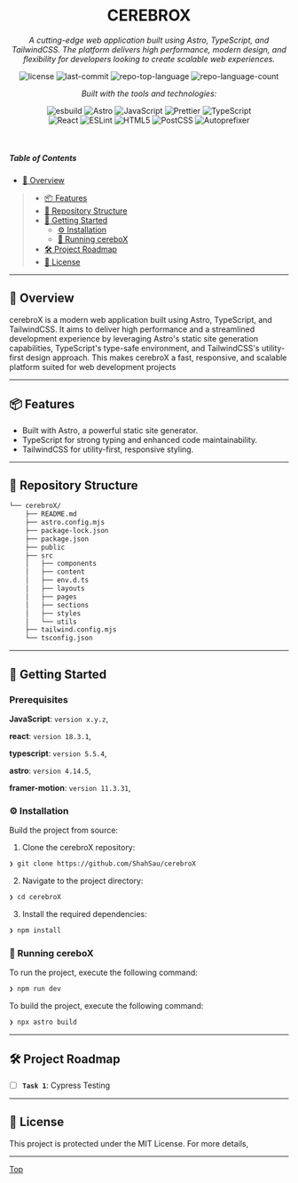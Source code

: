 <p align="center">
    <h1 align="center">CEREBROX</h1>
</p>
<p align="center">
    <em>A cutting-edge web application built using Astro, TypeScript, and TailwindCSS. The platform delivers high performance, modern design, and flexibility for developers looking to create scalable web experiences.</em>
</p>
<p align="center">
	<img src="https://img.shields.io/github/license/ShahSau/cerebroX?style=flat&logo=opensourceinitiative&logoColor=white&color=0080ff" alt="license">
	<img src="https://img.shields.io/github/last-commit/ShahSau/cerebroX?style=flat&logo=git&logoColor=white&color=0080ff" alt="last-commit">
	<img src="https://img.shields.io/github/languages/top/ShahSau/cerebroX?style=flat&color=0080ff" alt="repo-top-language">
	<img src="https://img.shields.io/github/languages/count/ShahSau/cerebroX?style=flat&color=0080ff" alt="repo-language-count">
</p>
<p align="center">
		<em>Built with the tools and technologies:</em>
</p>
<p align="center">
	<img src="https://img.shields.io/badge/esbuild-FFCF00.svg?style=flat&logo=esbuild&logoColor=black" alt="esbuild">
	<img src="https://img.shields.io/badge/Astro-FF5D01.svg?style=flat&logo=Astro&logoColor=white" alt="Astro">
	<img src="https://img.shields.io/badge/JavaScript-F7DF1E.svg?style=flat&logo=JavaScript&logoColor=black" alt="JavaScript">
	<img src="https://img.shields.io/badge/Prettier-F7B93E.svg?style=flat&logo=Prettier&logoColor=black" alt="Prettier">
    <img src="https://img.shields.io/badge/TypeScript-3178C6.svg?style=flat&logo=TypeScript&logoColor=white" alt="TypeScript">
	<br>
	<img src="https://img.shields.io/badge/React-61DAFB.svg?style=flat&logo=React&logoColor=black" alt="React">
	<img src="https://img.shields.io/badge/ESLint-4B32C3.svg?style=flat&logo=ESLint&logoColor=white" alt="ESLint">
    <img src="https://img.shields.io/badge/HTML5-E34F26.svg?style=flat&logo=HTML5&logoColor=white" alt="HTML5">
	<img src="https://img.shields.io/badge/PostCSS-DD3A0A.svg?style=flat&logo=PostCSS&logoColor=white" alt="PostCSS">
	<img src="https://img.shields.io/badge/Autoprefixer-DD3735.svg?style=flat&logo=Autoprefixer&logoColor=white" alt="Autoprefixer">
</p>

<br>

#####  Table of Contents

- [📍 Overview](#📍-overview)
> - [📦 Features](#📦-features)
> - [📂 Repository Structure](#📂-repository-structure)
> - [🚀 Getting Started](#🚀-getting-started)
>   - [⚙️ Installation](#⚙️-installation)
>   - [🤖 Running cereboX](#🤖-running-cereboX)
> - [🛠 Project Roadmap](#🛠-project-roadmap)
> - [📄 License](#📄-license)

---

## 📍 Overview

cerebroX is a modern web application built using Astro, TypeScript, and TailwindCSS. It aims to deliver high performance and a streamlined development experience by leveraging Astro's static site generation capabilities, TypeScript's type-safe environment, and TailwindCSS's utility-first design approach. This makes cerebroX a fast, responsive, and scalable platform suited for web development projects

---

## 📦 Features

- Built with Astro, a powerful static site generator.
- TypeScript for strong typing and enhanced code maintainability.
- TailwindCSS for utility-first, responsive styling.

---

## 📂 Repository Structure

```sh
└── cerebroX/
    ├── README.md
    ├── astro.config.mjs
    ├── package-lock.json
    ├── package.json
    ├── public
    ├── src
    │   ├── components
    │   ├── content
    │   ├── env.d.ts
    │   ├── layouts
    │   ├── pages
    │   ├── sections
    │   ├── styles
    │   └── utils
    ├── tailwind.config.mjs
    └── tsconfig.json
```
---

## 🚀 Getting Started

###  Prerequisites

**JavaScript**: `version x.y.z`,

**react**: `version 18.3.1`,

**typescript**: `version 5.5.4`,

**astro**: `version 4.14.5`,

**framer-motion**: `version 11.3.31`,

### ⚙️ Installation

Build the project from source:

1. Clone the cerebroX repository:
```sh
❯ git clone https://github.com/ShahSau/cerebroX
```

2. Navigate to the project directory:
```sh
❯ cd cerebroX
```

3. Install the required dependencies:
```sh
❯ npm install
```

### 🤖 Running cereboX

To run the project, execute the following command:

```sh
❯ npm run dev
```
To build the project, execute the following command:
```sh
❯ npx astro build 
```

---

## 🛠 Project Roadmap

- [ ] **`Task 1`**: Cypress Testing

---

## 📄 License

This project is protected under the MIT License. For more details, 

---
[Top](#)
